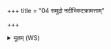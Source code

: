 +++
title = "04 समुद्रो नदीभिरुदक्रामत्ताम्"

+++
<details><summary>मूलम् (WS)</summary>

समुद्रो नदीभिरुदक्रामत्तां पुरं प्र णयामि वः ।  
तामा विशत तां प्र विशत सा वः शर्म च वर्म च यच्छतु॥॥७॥  
ब्रह्म ब्रह्मचारिभिरुदक्रामत्तां पुरं प्र णयामि वः ।  
तामा विशत तां प्र विशत सा वः शर्म च वर्म च यच्छतु ॥८ ॥
</details>